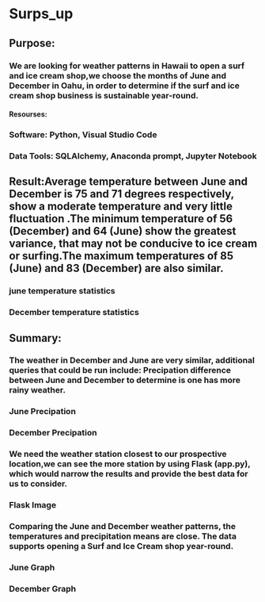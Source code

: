 # Surps_up
## Purpose:
### We are looking for weather patterns in Hawaii  to open a surf and ice cream shop,we choose the months of June and December in Oahu, in order to determine if the surf and ice cream shop business is sustainable year-round.
#### Resourses:
### Software:  Python, Visual Studio Code 
### Data Tools: SQLAlchemy, Anaconda prompt, Jupyter Notebook
## Result:Average temperature between June and December is 75 and 71 degrees respectively, show a moderate temperature and very little fluctuation .The minimum temperature of 56 (December) and 64 (June) show the greatest variance, that may not be conducive to ice cream or surfing.The maximum temperatures of 85 (June) and 83 (December) are also similar.
### june temperature statistics
### December temperature statistics
## Summary:
### The weather in December and June are very similar, additional queries that could be run include: Precipation difference between June and December to determine is one has more rainy weather.
### June Precipation 
### December Precipation 
### We need the weather station closest to our prospective location,we can see the more station by using Flask (app.py), which would narrow the results and provide the best data for us to consider.
### Flask Image
### Comparing the June and December weather patterns, the temperatures and precipitation means are close. The data supports opening a Surf and Ice Cream shop year-round.
### June Graph
### December Graph
